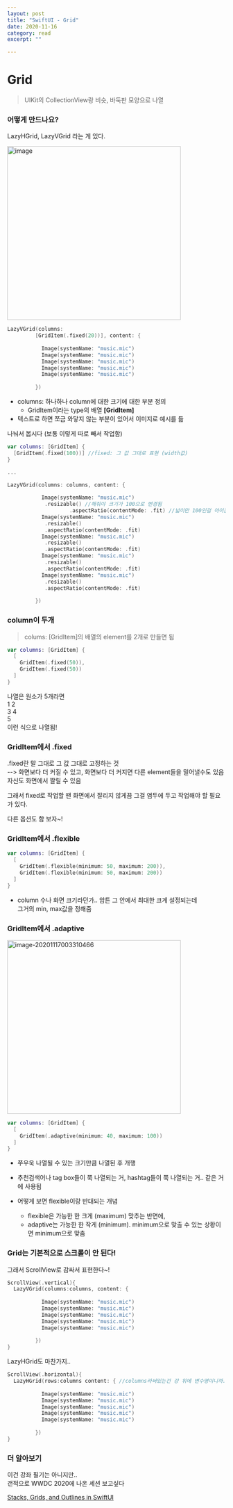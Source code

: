 ```yaml
---
layout: post
title: "SwiftUI - Grid" 
date: 2020-11-16
category: read 
excerpt: ""

---
```


# Grid

> UIKit의 CollectionView랑 비슷, 바둑판 모양으로 나열

### 어떻게 만드나요?

LazyHGrid, LazyVGrid 라는 게 있다.

<img src="https://user-images.githubusercontent.com/28949235/99267775-b77b8480-2867-11eb-8b64-8a36f8ab44fa.png" alt="image" width=400 />

``` swift
LazyVGrid(columns:
         [GridItem(.fixed(20))], content: {
           
           Image(systemName: "music.mic")
           Image(systemName: "music.mic")
           Image(systemName: "music.mic")
           Image(systemName: "music.mic")
           Image(systemName: "music.mic")
           
         })
```

* columns: 하나하나 column에 대한 크기에 대한 부분 정의
  * GridItem이라는 type의 배열 **[GridItem]**
* 텍스트로 하면 쪼금 와닿지 않는 부분이 있어서 이미지로 예시를 듦



나눠서 봅시다 (보통 이렇게 따로 빼서 작업함)

```swift
var columns: [GridItem] {
  [GridItem(.fixed(100))] //fixed: 그 값 그대로 표현 (width값)
}

...

LazyVGrid(columns: columns, content: {
           
           Image(systemName: "music.mic")
           	.resizable() //해줘야 크기가 100으로 변경됨
  					.aspectRatio(contentMode: .fit) //넓이만 100인걸 아이콘 고유의 비율에 맞게
           Image(systemName: "music.mic")
           	.resizable()
            .aspectRatio(contentMode: .fit)	
           Image(systemName: "music.mic")
           	.resizable()
            .aspectRatio(contentMode: .fit)	
           Image(systemName: "music.mic")
           	.resizable()
            .aspectRatio(contentMode: .fit)	
           Image(systemName: "music.mic")
           	.resizable()
            .aspectRatio(contentMode: .fit)	
           
         })
```

### column이 두개

> colums: [GridItem]의 배열의 element를 2개로 만들면 됨

```swift
var columns: [GridItem] {
  [
    GridItem(.fixed(50)),
  	GridItem(.fixed(50))
  ]
}
```

나열은 원소가 5개라면  
1  2  
3  4  
5  
이런 식으로 나열됨!



### GridItem에서 .fixed

.fixed란 말 그대로 그 값 그대로 고정하는 것  
--> 화면보다 더 커질 수 있고, 화면보다 더 커지면 다른 element들을 밀어낼수도 있음  
     자신도 화면에서 짤릴 수 있음

그래서 fixed로 작업할 땐 화면에서 잘리지 않게끔 그걸 염두에 두고 작업해야 할 필요가 있다.

다른 옵션도 함 보자~!

### GridItem에서 .flexible

```swift
var columns: [GridItem] {
  [
    GridItem(.flexible(minimum: 50, maximum: 200)),
    GridItem(.flexible(minimum: 50, maximum: 200))
  ]
}
```

*  column 수나 화면 크기라던가.. 암튼 그 안에서 최대한 크게 설정되는데   
  그거의 min, max값을 정해줌

### GridItem에서 .adaptive

<img src="https://user-images.githubusercontent.com/28949235/99282358-ee0ccb80-2876-11eb-82b2-427d54843d76.png" alt="image-20201117003310466" width="400" />

```swift
var columns: [GridItem] {
  [
    GridItem(.adaptive(minimum: 40, maximum: 100))
  ]
}
```

* 쭈우욱 나열될 수 있는 크기만큼 나열된 후 개행
* 추천검색어나 tag box들이 쭉 나열되는 거, hashtag들이 쭉 나열되는 거.. 같은 거에 사용됨

* 어떻게 보면 flexible이랑 반대되는 개념
  * flexible은 가능한 한 크게 (maximum) 맞추는 반면에,
  * adaptive는 가능한 한 작게 (minimum). minimum으로 맞출 수 있는 상황이면 minimum으로 맞춤



### Grid는 기본적으로 스크롤이 안 된다!

그래서 ScrollView로 감싸서 표현한다~!

```swift
ScrollView(.vertical){
  LazyVGrid(columns:columns, content: {
           
           Image(systemName: "music.mic")
           Image(systemName: "music.mic")
           Image(systemName: "music.mic")
           Image(systemName: "music.mic")
           Image(systemName: "music.mic")
           
         })
}
```

LazyHGrid도 마찬가지..

```swift
ScrollView(.horizontal){
  LazyHGrid(rows:columns content: { //columns라써있는건 걍 위에 변수명이니까..
           
           Image(systemName: "music.mic")
           Image(systemName: "music.mic")
           Image(systemName: "music.mic")
           Image(systemName: "music.mic")
           Image(systemName: "music.mic")
           
         })
}
```



### 더 알아보기

이건 강좌 필기는 아니지만..  
갠적으로 WWDC 2020에 나온 세션 보고싶다

[Stacks, Grids, and Outlines in SwiftUI](https://developer.apple.com/videos/play/wwdc2020/10031)

